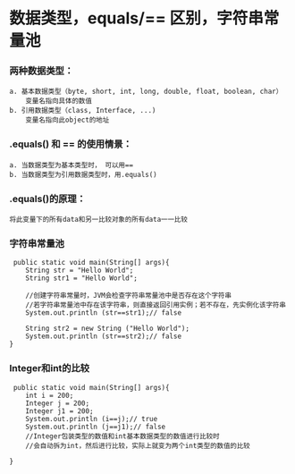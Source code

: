 # 数据类型，equals/== 区别，字符串常量池

### 两种数据类型：
    a. 基本数据类型（byte, short, int, long, double, float, boolean, char）
        变量名指向具体的数值
    b. 引用数据类型（class, Interface, ...)
        变量名指向此object的地址
      
### .equals() 和 == 的使用情景：
    a. 当数据类型为基本类型时， 可以用==
    b. 当数据类型为引用数据类型时，用.equals()
    
### .equals()的原理：
    将此变量下的所有data和另一比较对象的所有data一一比较
    
### 字符串常量池
     public static void main(String[] args){
        String str = "Hello World";
        String str1 = "Hello World";
        
        //创建字符串常量时，JVM会检查字符串常量池中是否存在这个字符串
        //若字符串常量池中存在该字符串，则直接返回引用实例；若不存在，先实例化该字符串
        System.out.println (str==str1);// false

        String str2 = new String ("Hello World");
        System.out.println (str==str2);// false
    }

### Integer和int的比较
     public static void main(String[] args){
        int i = 200;
        Integer j = 200;
        Integer j1 = 200;
        System.out.println (i==j);// true
        System.out.println (j==j1);// false
        //Integer包装类型的数值和int基本数据类型的数值进行比较时
        //会自动拆为int，然后进行比较，实际上就变为两个int类型的数值的比较
        
    }


